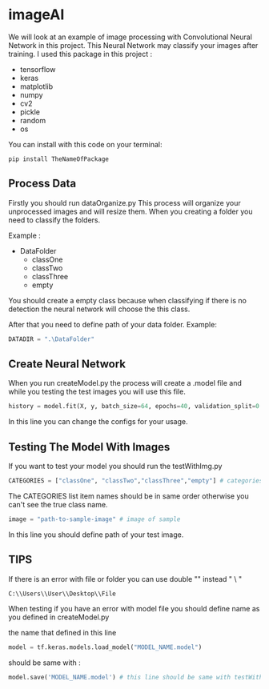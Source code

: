 # imageAI
We will look at an example of image processing with Convolutional Neural Network in this project.
This Neural Network may classify your images after training.
I used this package in this project :
* tensorflow
* keras
* matplotlib
* numpy
* cv2
* pickle
* random
* os

You can install with this code on your terminal:
```
pip install TheNameOfPackage
```

## Process Data
Firstly you should run dataOrganize.py
This process will organize your unprocessed images and will resize them.
When you creating a folder you need to classify the folders.

Example :

* DataFolder
  * classOne
  * classTwo
  * classThree
  * empty
  
You should create a empty class because when classifying if there is no detection the neural network will choose the this class.

After that you need to define path of your data folder.
Example:

```python
DATADIR = ".\DataFolder"

```

## Create Neural Network
When you run createModel.py the process will create a .model file and while you testing the test images you will use this file.
 
```python
history = model.fit(X, y, batch_size=64, epochs=40, validation_split=0.1)

```

In this line you can change the configs for your usage.

## Testing The Model With Images
If you want to test your model you should run the testWithImg.py

```python
CATEGORIES = ["classOne", "classTwo","classThree","empty"] # categories you have. Should be in same order...
````

The CATEGORIES list item names should be in same order otherwise you can't see the true class name.
 
 ```python
 image = "path-to-sample-image" # image of sample
 ```

In this line you should define path of your test image.

## TIPS
If there is an error with file or folder you can use double "\" instead " \ "

```
C:\\Users\\User\\Desktop\\File

```

When testing if you have an error with model file you should define name as you defined in createModel.py


the name that defined in this line
```python
model = tf.keras.models.load_model("MODEL_NAME.model")
```
should be same with :

```python
model.save('MODEL_NAME.model') # this line should be same with testWithImg.py
```


